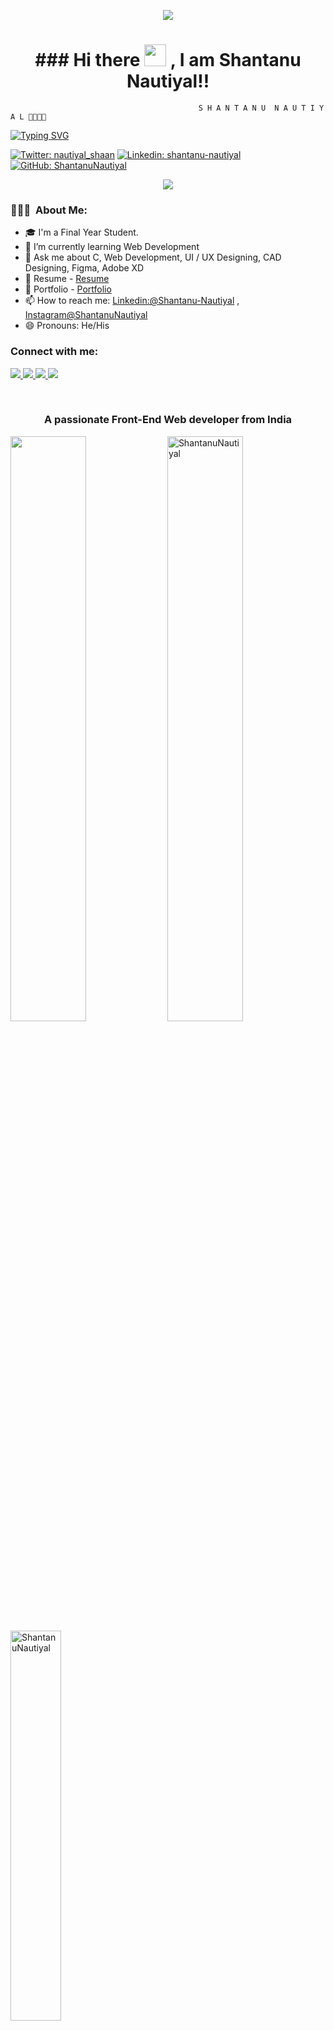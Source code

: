 <p align="center">
  <img src="https://github.com/thompsonemerson/thompsonemerson/raw/master/cover-thompson.png" />
</p>

<h1 align="center">### Hi there <img src="https://media.giphy.com/media/hvRJCLFzcasrR4ia7z/giphy.gif" width="35px" height="35px"> , I am Shantanu Nautiyal!!</h1>

                                              S H A N T A N U  N A U T I Y A L 👨🏻‍💻✨
                                
[![Typing SVG](https://readme-typing-svg.demolab.com?font=Fira+Code&pause=1000&center=true&width=435&lines=Web+Developer;Ui+%2F+UX+Designer;CAD+Designer)](https://git.io/typing-svg)


[![Twitter: nautiyal_shaan](https://img.shields.io/twitter/follow/nautiyal_shaan?style=social)](https://twitter.com/nautiyal_shaan)
[![Linkedin: shantanu-nautiyal](https://img.shields.io/badge/-shantanunautiyal-blue?style=flat-square&logo=Linkedin&logoColor=white&link=https://www.linkedin.com/in/shantanu-nautiyal/)](https://www.linkedin.com/in/shantanu-nautiyal/)
[![GitHub: ShantanuNautiyal](https://img.shields.io/github/followers/ShantanuNautiyal?label=follow&style=social)](https://github.com/ShantanuNautiyal/)

<p align="center">
  <img src="https://user-images.githubusercontent.com/73097560/115834477-dbab4500-a447-11eb-908a-139a6edaec5c.gif" />
</p>

<h3> 👨🏻‍💻 &nbsp;About Me: </h3>

- 🎓 I'm a Final Year Student.
- 🌱 I’m currently learning Web Development
- 💬 Ask me about C, Web Development, UI / UX Designing, CAD Designing, Figma, Adobe XD
- 📃 Resume - [Resume](https://shantanu-nautiyal-portfolio.vercel.app/resume/Shantanu%20Nautiyal%20Resume.pdf)
- 💼 Portfolio - [Portfolio](https://shantanu-nautiyal-portfolio.vercel.app/)
- 📫 How to reach me: [Linkedin:@Shantanu-Nautiyal](https://www.linkedin.com/in/Shantanu-nautiyal) , [Instagram@ShantanuNautiyal](https://www.instagram.com/shantanu.nautiyal)
- 😄 Pronouns: He/His

<h3 align="left">Connect with me:</h3>
<p align="left">
  <a href="https://www.linkedin.com/in/shantanu-nautiyal/">
    <img src="https://img.shields.io/badge/LinkedIn-%230077B5.svg?&style=flat-square&logo=linkedin&logoColor=white">
  </a>
  
  <a href="https://github.com/ShantanuNautiyal">
    <img src="https://img.shields.io/badge/Github-%230A0A0A.svg?&style=flat-square&logo=Github&logoColor=white">  
  </a>
 
  <a href="https://www.instagram.com/shantanu.nautiyal">
    <img src="https://img.shields.io/badge/Instagram-%23E4405F.svg?&style=flat-square&logo=instagram&logoColor=white">
  </a>

  <a href="https://twitter.com/nautiyal_shaan">
    <img src="https://img.shields.io/badge/twitter-%230077D4.svg?&style=flat-square&logo=twitter&logoColor=white">
  </a>
<p/>
<br/>

<h3 align="center">A passionate Front-End Web developer from India</h3>


<p>
  <img width="49%" src="https://github-readme-stats.vercel.app/api?username=ShantanuNautiyal&&show_icons=true&title_color=ffffff&icon_color=bb2acf&text_color=daf7dc&bg_color=151515">
  <img width="49%"   src="https://github-readme-streak-stats.herokuapp.com/?user=ShantanuNautiyal&theme=nightowl&hide_border=true&fire=DD2727" alt="ShantanuNautiyal" />
  <img width="40%" align="center"  src="https://github-readme-stats.vercel.app/api/top-langs?username=ShantanuNautiyal&color=0e75b6&style=flat&theme=nightowl&hide_border=true" alt="ShantanuNautiyal" />
</p>

<details> <summary align="center"> </samp></summary><b>Note:</b> Most Used languages is only a metric of the languages my public code consists of and doesn't reflect experience or skill level.</details>

---


- 👨‍💻 All of my projects are available at my Portfolio website.
-Check out here  [shantanu-nautiyal-portfolio.vercel.app](https://shantanu-nautiyal-portfolio.vercel.app/index.html)
<br/>

---

<h3> 🛠 &nbsp;Tech Stack</h3>

- 💻 &nbsp;
  ![C](https://img.shields.io/badge/-C-000000?style=for-the-badge&logo=C)
  ![Python](https://img.shields.io/badge/-Pyhton-000000?style=for-the-badge&logo=Python)
  ![JavaScript](https://img.shields.io/badge/-JavaScript-000000?style=for-the-badge&logo=javascript)
- 🌐 &nbsp;
  ![HTML5](https://img.shields.io/badge/-HTML5-000000?style=for-the-badge&logo=HTML5) 
  ![CSS3](https://img.shields.io/badge/-CSS3-000000?style=for-the-badge&logo=CSS3)
- ⚙️ &nbsp;
  ![Git](https://img.shields.io/badge/-Git-000000?style=for-the-badge&logo=Git)
  ![GitHub](https://img.shields.io/badge/-GitHub-000000?style=for-the-badge&logo=GitHub)
  ![Heroku](https://img.shields.io/badge/-Heroku-000000?style=for-the-badge&logo=Heroku)
- 🔧 &nbsp;
  ![Visual Studio Code](https://img.shields.io/badge/-VisualStudioCode-000000?style=for-the-badge&logo=VisualStudioCode)
  ![Ubuntu](https://img.shields.io/badge/-Ubuntu-000000?style=for-the-badge&logo=Ubuntu)
<br/>


<p align="center">
  <img src="https://raw.githubusercontent.com/TusharKesarwani/TusharKesarwani/output/github-contribution-grid-snake.svg" alt="snake"></center>
</p>

<div align="center">
    <h3 align="center">Show some &nbsp;❤️&nbsp; by starring some of the repositories!</h3>
</div>
<br/>

---

<img src="https://media.giphy.com/media/LnQjpWaON8nhr21vNW/giphy.gif" width="60"> <em><b>I love connecting with different people</b> so if you want to say <b>hi, I'll be happy to meet you more!</b> :)</em>
